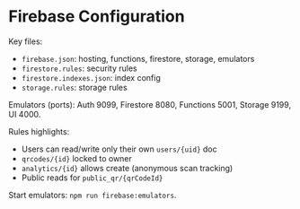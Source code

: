 # Firebase Configuration

Key files:

- `firebase.json`: hosting, functions, firestore, storage, emulators
- `firestore.rules`: security rules
- `firestore.indexes.json`: index config
- `storage.rules`: storage rules

Emulators (ports): Auth 9099, Firestore 8080, Functions 5001, Storage 9199, UI 4000.

Rules highlights:

- Users can read/write only their own `users/{uid}` doc
- `qrcodes/{id}` locked to owner
- `analytics/{id}` allows create (anonymous scan tracking)
- Public reads for `public_qr/{qrCodeId}`

Start emulators: `npm run firebase:emulators`.
